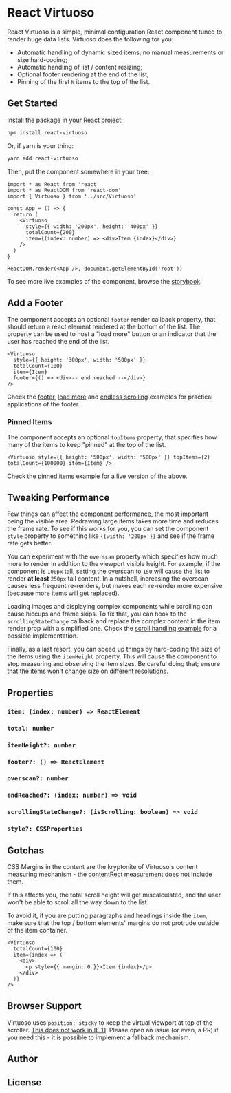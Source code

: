 # React Virtuoso

React Virtuoso is a simple, minimal configuration React component tuned to render huge data lists. Virtuoso does the following for you:

- Automatic handling of dynamic sized items; no manual measurements or size hard-coding;
- Automatic handling of list / content resizing;
- Optional footer rendering at the end of the list;
- Pinning of the first `N` items to the top of the list.

## Get Started

Install the package in your React project:

```sh
npm install react-virtuoso
```

Or, if yarn is your thing:

```sh
yarn add react-virtuoso
```

Then, put the component somewhere in your tree:

```tsx
import * as React from 'react'
import * as ReactDOM from 'react-dom'
import { Virtuoso } from '../src/Virtuoso'

const App = () => {
  return (
    <Virtuoso
      style={{ width: '200px', height: '400px' }}
      totalCount={200}
      item={(index: number) => <div>Item {index}</div>}
    />
  )
}

ReactDOM.render(<App />, document.getElementById('root'))
```

To see more live examples of the component, browse the [storybook](TODO).

## Add a Footer

The component accepts an optional `footer` render callback property, that should return a react element rendered at the bottom of the list.
The property can be used to host a "load more" button or an indicator that the user has reached the end of the list.

```tsx
<Virtuoso
  style={{ height: '300px', width: '500px' }}
  totalCount={100}
  item={Item}
  footer={() => <div>-- end reached --</div>}
/>
```

Check the [footer](TODO), [load more](TODO) and [endless scrolling](TODO) examples for practical applications of the footer.

### Pinned Items

The component accepts an optional `topItems` property, that specifies how many of the items to keep "pinned" at the top of the list.

```tsx
<Virtuoso style={{ height: '500px', width: '500px' }} topItems={2} totalCount={100000} item={Item} />
```

Check the [pinned items](TODO) example for a live version of the above.

## Tweaking Performance

Few things can affect the component performance, the most important being the visible area.
Redrawing large items takes more time and reduces the frame rate.
To see if this works for you, you can set the component `style` property to something like `{{width: '200px'}}` and see if the frame rate gets better.

You can experiment with the `overscan` property which specifies how much more to render in addition to the viewport visible height.
For example, if the component is `100px` tall, setting the overscan to `150` will cause the list to render **at least** `250px` tall content.
In a nutshell, increasing the overscan causes less frequent re-renders, but makes each re-render more expensive (because more items will get replaced).

Loading images and displaying complex components while scrolling can cause hiccups and frame skips.
To fix that, you can hook to the `scrollingStateChange` callback and replace the complex content in the item render prop with a simplified one.
Check the [scroll handling example](TODO) for a possible implementation.

Finally, as a last resort, you can speed up things by hard-coding the size of the items using the `itemHeight` property.
This will cause the component to stop measuring and observing the item sizes. Be careful doing that;
ensure that the items won't change size on different resolutions.

## Properties

### `item: (index: number) => ReactElement`

### `total: number`

### `itemHeight?: number`

### `footer?: () => ReactElement`

### `overscan?: number`

### `endReached?: (index: number) => void`

### `scrollingStateChange?: (isScrolling: boolean) => void`

### `style?: CSSProperties`

## Gotchas

CSS Margins in the content are the kryptonite of Virtuoso's content measuring mechanism -
the [contentRect measurement](https://developer.mozilla.org/en-US/docs/Web/API/ResizeObserver) does not include them.

If this affects you, the total scroll height will get miscalculated, and the user won't be able to scroll all the way down to the list.

To avoid it, if you are putting paragraphs and headings inside the `item`, make sure that the top / bottom elements' margins do not
protrude outside of the item container.

```tsx
<Virtuoso
  totalCount={100}
  item={index => (
    <div>
      <p style={{ margin: 0 }}>Item {index}</p>
    </div>
  )}
/>
```

## Browser Support

Virtuoso uses `position: sticky` to keep the virtual viewport at top of the scroller.
[This does not work in IE 11](https://caniuse.com/#feat=css-sticky).
Please open an issue (or even, a PR) if you need this - it is possible to implement a fallback mechanism.

## Author

## License
